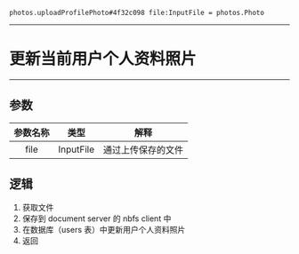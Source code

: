 ```
photos.uploadProfilePhoto#4f32c098 file:InputFile = photos.Photo
```

---
# 更新当前用户个人资料照片
---

## 参数
参数名称 | 类型 | 解释
:-: | :-: | :-:
file | InputFile | 通过上传保存的文件

## 逻辑
1. 获取文件
2. 保存到 document server 的 nbfs client 中
3. 在数据库（users 表）中更新用户个人资料照片
4. 返回

